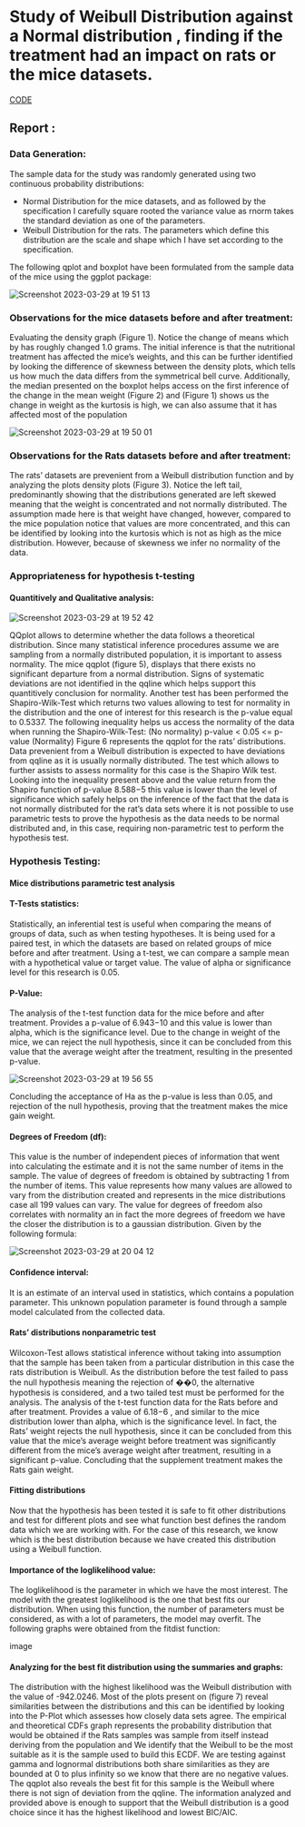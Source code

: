 # Study of Weibull Distribution against a Normal distribution , finding if the treatment had an impact on rats or the mice datasets.

[CODE](https://github.com/pedrocor12/rats_drug_study/blob/main/rscript.R)


## Report :

### Data Generation:

The sample data for the study was randomly generated using two continuous probability distributions:
* Normal Distribution for the mice datasets, and as followed by the specification I carefully square 
rooted the variance value as rnorm takes the standard deviation as one of the parameters.
* Weibull Distribution for the rats. The parameters which define this distribution are the scale and 
shape which I have set according to the specification.

The following qplot and boxplot have been formulated from the sample data of the mice using the ggplot 
package:

![Screenshot 2023-03-29 at 19 51 13](https://user-images.githubusercontent.com/57505565/228639005-18f5a442-4fd0-4003-b1f2-bd12afbc24ef.png)

### Observations for the mice datasets before and after treatment:

Evaluating the density graph (Figure 1). Notice the change of means which by has roughly changed 1.0 
grams. The initial inference is that the nutritional treatment has affected the mice’s weights, and this can 
be further identified by looking the difference of skewness between the density plots, which tells us how 
much the data differs from the symmetrical bell curve. Additionally, the median presented on the boxplot
helps access on the first inference of the change in the mean weight (Figure 2) and (Figure 1) shows us 
the change in weight as the kurtosis is high, we can also assume that it has affected most of the 
population

![Screenshot 2023-03-29 at 19 50 01](https://user-images.githubusercontent.com/57505565/228638680-039b6779-3d7d-47d7-816f-ae3421854faf.png)

### Observations for the Rats datasets before and after treatment:

The rats’ datasets are prevenient from a Weibull distribution function and by analyzing the plots density 
plots (Figure 3). Notice the left tail, predominantly showing that the distributions generated are left
skewed meaning that the weight is concentrated and not normally distributed. The assumption made here 
is that weight have changed, however, compared to the mice population notice that values are more 
concentrated, and this can be identified by looking into the kurtosis which is not as high as the mice 
distribution. However, because of skewness we infer no normality of the data.


### Appropriateness for hypothesis t-testing

#### Quantitively and Qualitative analysis:

![Screenshot 2023-03-29 at 19 52 42](https://user-images.githubusercontent.com/57505565/228639492-ddb44140-f419-421b-9e1a-f753d597c9a4.png)


QQplot allows to determine whether the data follows a theoretical distribution. Since many statistical 
inference procedures assume we are sampling from a normally distributed population, it is important to 
assess normality. The mice qqplot (figure 5), displays that there exists no significant departure from a 
normal distribution. Signs of systematic deviations are not identified in the qqline which helps support 
this quantitively conclusion for normality. Another test has been performed the Shapiro-Wilk-Test which 
returns two values allowing to test for normality in the distribution and the one of interest for this 
research is the p-value equal to 0.5337. 
The following inequality helps us access the normality of the data when running the Shapiro-Wilk-Test:
(No normality) p-value < 0.05 <= p-value (Normality)
Figure 6 represents the qqplot for the rats’ distributions. Data prevenient from a Weibull distribution is 
expected to have deviations from qqline as it is usually normally distributed. The test which allows to 
further assists to assess normality for this case is the Shapiro Wilk test. Looking into the inequality present 
above and the value return from the Shapiro function of p-value 8.588−5
this value is lower than the 
level of significance which safely helps on the inference of the fact that the data is not normally 
distributed for the rat’s data sets where it is not possible to use parametric tests to prove the hypothesis as 
the data needs to be normal distributed and, in this case, requiring non-parametric test to perform the 
hypothesis test.

### Hypothesis Testing:

#### Mice distributions parametric test analysis

#### T-Tests statistics:
Statistically, an inferential test is useful when comparing the means of groups of data, such as when 
testing hypotheses. It is being used for a paired test, in which the datasets are based on related groups of 
mice before and after treatment. Using a t-test, we can compare a sample mean with a hypothetical value 
or target value. The value of alpha or significance level for this research is 0.05.

#### P-Value:

The analysis of the t-test function data for the mice before and after treatment. Provides a p-value of 
6.943−10 and this value is lower than alpha, which is the significance level. Due to the change in weight 
of the mice, we can reject the null hypothesis, since it can be concluded from this value that the average 
weight after the treatment, resulting in the presented p-value.

![Screenshot 2023-03-29 at 19 56 55](https://user-images.githubusercontent.com/57505565/228640182-c9aa7b7b-f587-435d-a5b0-28f76034b896.png)


Concluding the acceptance of Ha as the p-value is less than 0.05, and rejection of the null hypothesis, 
proving that the treatment makes the mice gain weight.

#### Degrees of Freedom (df):

This value is the number of independent pieces of information that went into calculating the estimate and 
it is not the same number of items in the sample. The value of degrees of freedom is obtained by 
subtracting 1 from the number of items. This value represents how many values are allowed to vary from
the distribution created and represents in the mice distributions case all 199 values can vary. The value for 
degrees of freedom also correlates with normality an in fact the more degrees of freedom we have the 
closer the distribution is to a gaussian distribution. Given by the following formula:

![Screenshot 2023-03-29 at 20 04 12](https://user-images.githubusercontent.com/57505565/228641858-2680bfb9-353a-4baf-b865-88825e53d383.png)


#### Confidence interval:
It is an estimate of an interval used in statistics, which contains a population parameter. This unknown 
population parameter is found through a sample model calculated from the collected data.

#### Rats’ distributions nonparametric test
Wilcoxon-Test allows statistical inference without taking into assumption that the sample has been taken 
from a particular distribution in this case the rats distribution is Weibull. As the distribution before the 
test failed to pass the null hypothesis meaning the rejection of ��0, the alternative hypothesis is 
considered, and a two tailed test must be performed for the analysis.
The analysis of the t-test function data for the Rats before and after treatment. Provides a value of
6.18−6
, and similar to the mice distribution lower than alpha, which is the significance level. In fact, the 
Rats’ weight rejects the null hypothesis, since it can be concluded from this value that the mice’s average 
weight before treatment was significantly different from the mice’s average weight after treatment, 
resulting in a significant p-value. Concluding that the supplement treatment makes the Rats gain weight.

#### Fitting distributions
Now that the hypothesis has been tested it is safe to fit other distributions and test for different plots and
see what function best defines the random data which we are working with. For the case of this research, 
we know which is the best distribution because we have created this distribution using a Weibull function. 

#### Importance of the loglikelihood value:

The loglikelihood is the parameter in which we have the most interest. The model with the 
greatest loglikelihood is the one that best fits our distribution. When using this function, the 
number of parameters must be considered, as with a lot of parameters, the model may overfit.
The following graphs were obtained from the fitdist function:

image


#### Analyzing for the best fit distribution using the summaries and graphs: 

The distribution with the highest likelihood was the Weibull distribution with the value of -942.0246. 
Most of the plots present on (figure 7) reveal similarities between the distributions and this can be 
identified by looking into the P-Plot which assesses how closely data sets agree. The empirical and 
theoretical CDFs graph represents the probability distribution that would be obtained if the Rats samples 
was sample from itself instead deriving from the population and We identify that the Weibull to be the 
most suitable as it is the sample used to build this ECDF. We are testing against gamma and lognormal 
distributions both share similarities as they are bounded at 0 to plus infinity so we know that there are no 
negative values. The qqplot also reveals the best fit for this sample is the Weibull where there is not sign 
of deviation from the qqline. The information analyzed and provided above is enough to support that the 
Weibull distribution is a good choice since it has the highest likelihood and lowest BIC/AIC.





